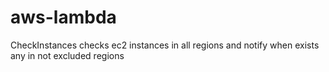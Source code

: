 # aws-lambda

CheckInstances checks ec2 instances in all regions and notify when exists any in not excluded regions

